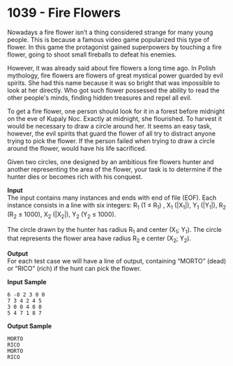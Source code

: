 # 1039 - Fire Flowers

Nowadays a fire flower isn’t a thing considered strange for many young people. This is because a famous video game popularized this type of flower. In this game the protagonist gained superpowers by touching a fire flower, going to shoot small fireballs to defeat his enemies.

However, it was already said about fire flowers a long time ago. In Polish mythology, fire flowers are flowers of great mystical power guarded by evil spirits. She had this name because it was so bright that was impossible to look at her directly. Who got such flower possessed the ability to read the other people's minds, finding hidden treasures and repel all evil.

To get a fire flower, one person should look for it in a forest before midnight on the eve of Kupaly Noc. Exactly at midnight, she flourished. To harvest it would be necessary to draw a circle around her. It seems an easy task, however, the evil spirits that guard the flower of all try to distract anyone trying to pick the flower. If the person failed when trying to draw a circle around the flower, would have his life sacrificed.

Given two circles, one designed by an ambitious fire flowers hunter and another representing the area of the flower, your task is to determine if the hunter dies or becomes rich with his conquest.

**Input**<br>
The input contains many instances and ends with end of file (EOF). Each instance consists in a line with six integers: R<sub>1</sub> (1 ≤ R<sub>1</sub>) , X<sub>1</sub> (|X<sub>1</sub>|), Y<sub>1</sub> (|Y<sub>1</sub>|), R<sub>2</sub> (R<sub>2</sub> ≤ 1000), X<sub>2</sub> (|X<sub>2</sub>|), Y<sub>2</sub> (Y<sub>2</sub> ≤ 1000).

The circle drawn by the hunter has radius R<sub>1</sub> and center (X<sub>1</sub>; Y<sub>1</sub>). The circle that represents the flower area have radius R<sub>2</sub> e center (X<sub>2</sub>; Y<sub>2</sub>).

**Output**<br>
For each test case we will have a line of output, containing “MORTO” (dead) or “RICO” (rich) if the hunt can pick the flower.

**Input Sample**
````
6 -8 2 3 0 0
7 3 4 2 4 5
3 0 0 4 0 0
5 4 7 1 8 7
````

**Output Sample**
````
MORTO
RICO
MORTO
RICO
````